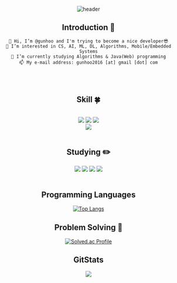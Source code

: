 <div align=center>
  
![header](https://capsule-render.vercel.app/api?type=waving&color=auto&height=300&section=header&text=Gunhoo's%20Github&fontSize=50)


## Introduction :raised_hands:
  ```
👋 Hi, I’m @gunhoo and I'm trying to become a nice developer😎
👀 I’m interested in CS, AI, ML, DL, Algorithms, Mobile/Embedded Systems
🌱 I’m currently studying Algorithms & Java(Web) programming
📫 My e-mail address: gunhoo2016 [at] gmail [dot] com
  ```
<br/><br/>

## Skill :four_leaf_clover:

   
  <br/>
  <!--언어 및 툴 -->
   <img src="https://img.shields.io/badge/Python-3776AB?style=flat&logo=Python&logoColor=white"/>
   <img src="https://img.shields.io/badge/Java-007396?style=flat&logo=Java&logoColor=white"/>
  <img src="https://img.shields.io/badge/C-A8B9CC?style=flat&logo=C&logoColor=white"/>
  <br/>
  <img src="https://img.shields.io/badge/TensorFlow-FF6F00?style=flat&logo=TensorFlow&logoColor=white"/>
<br/><br/>
  
 <!--공부중 -->
 
  ## Studying :pencil2: 
  <img src="https://img.shields.io/badge/React-61DAFB?style=flat&logo=React&logoColor=white"/>
  <img src="https://img.shields.io/badge/Vue.js-4FC08D?style=flat&logo=Vue.js&logoColor=white"/>
  <img src="https://img.shields.io/badge/Spring-6DB33F?style=flat&logo=Spring&logoColor=white"/>
  <img src="https://img.shields.io/badge/MySQL-4479A1?style=flat&logo=MySQL&logoColor=white"/>
  
  <!--백-->
  <br/>
 
 <!--언어 및 툴 --> <br/>
 
## Programming Languages
[![Top Langs](https://github-readme-stats.vercel.app/api/top-langs/?username=gunhoo&langs_count=8)](https://github.com/gunhoo/github-readme-stats) 

  
## Problem Solving :muscle: 
</a>

[![Solved.ac Profile](http://mazassumnida.wtf/api/generate_badge?boj=gunhoo0216)](https://solved.ac/gunhoo0216)<br/>
  
## GitStats
<img src="https://github-readme-stats.vercel.app/api?username=gunhoo&show_icons=true"> 
</div>
<!---
gunhoo/gunhoo is a ✨ special ✨ repository because its `README.md` (this file) appears on your GitHub profile.
You can click the Preview link to take a look at your changes.
--->
